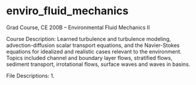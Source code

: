 # enviro_fluid_mechanics
Grad Course, CE 200B – Environmental Fluid Mechanics II

Course Description: Learned turbulence and turbulence modeling, advection-diffusion scalar transport equations, and the Navier-Stokes equations for idealized and realistic cases relevant to the environment. Topics included channel and boundary layer flows, stratified flows, sediment transport, irrotational flows, surface waves and waves in basins.

File Descriptions:
  1. 
